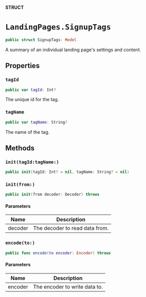 **STRUCT**

# `LandingPages.SignupTags`

```swift
public struct SignupTags: Model
```

A summary of an individual landing page's settings and content.

## Properties
### `tagId`

```swift
public var tagId: Int?
```

The unique id for the tag.

### `tagName`

```swift
public var tagName: String?
```

The name of the tag.

## Methods
### `init(tagId:tagName:)`

```swift
public init(tagId: Int? = nil, tagName: String? = nil)
```

### `init(from:)`

```swift
public init(from decoder: Decoder) throws
```

#### Parameters

| Name | Description |
| ---- | ----------- |
| decoder | The decoder to read data from. |

### `encode(to:)`

```swift
public func encode(to encoder: Encoder) throws
```

#### Parameters

| Name | Description |
| ---- | ----------- |
| encoder | The encoder to write data to. |